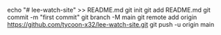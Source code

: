 echo "# lee-watch-site" >> README.md
git init
git add README.md
git commit -m "first commit"
git branch -M main
git remote add origin https://github.com/tycoon-x32/lee-watch-site.git
git push -u origin main
